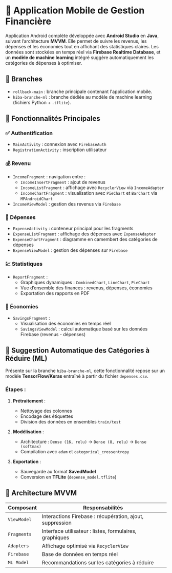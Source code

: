 # 💸 Application Mobile de Gestion Financière

Application Android complète développée avec **Android Studio** en **Java**, suivant l’architecture **MVVM**. Elle permet de suivre les revenus, les dépenses et les économies tout en affichant des statistiques claires. Les données sont stockées en temps réel via **Firebase Realtime Database**, et un **modèle de machine learning** intégré suggère automatiquement les catégories de dépenses à optimiser.

## 🔀 Branches

- `rollback-main` : branche principale contenant l'application mobile.
- `hiba-branche-ml` : branche dédiée au modèle de machine learning (fichiers Python + `.tflite`).

## 📱 Fonctionnalités Principales

### ✅ Authentification
- `MainActivity` : connexion avec `FirebaseAuth`
- `RegistrationActivity` : inscription utilisateur

### 💰 Revenu
- `IncomeFragment` : navigation entre :
  - `IncomeInsertFragment` : ajout de revenus
  - `IncomeListFragment` : affichage avec `RecyclerView` via `IncomeAdapter`
  - `IncomeChartFragment` : visualisation avec `PieChart` et `BarChart` via `MPAndroidChart`
- `IncomeViewModel` : gestion des revenus via `Firebase`

### 🧾 Dépenses
- `ExpenseActivity` : conteneur principal pour les fragments
- `ExpenseListFragment` : affichage des dépenses avec `ExpenseAdapter`
- `ExpenseChartFragment` : diagramme en camembert des catégories de dépenses
- `ExpenseViewModel` : gestion des dépenses sur `Firebase`

### 💹 Statistiques
- `ReportFragment` :
  - Graphiques dynamiques : `CombinedChart`, `LineChart`, `PieChart`
  - Vue d’ensemble des finances : revenus, dépenses, économies
  - Exportation des rapports en PDF

### 💼 Économies
- `SavingsFragment` :
  - Visualisation des économies en temps réel
  - `SavingsViewModel` : calcul automatique basé sur les données Firebase (revenus - dépenses)

## 🧠 Suggestion Automatique des Catégories à Réduire (ML)

Présente sur la branche `hiba-branche-ml`, cette fonctionnalité repose sur un modèle **TensorFlow/Keras** entraîné à partir du fichier `depenses.csv`.

### Étapes :
1. **Prétraitement** :
   - Nettoyage des colonnes
   - Encodage des étiquettes
   - Division des données en ensembles `train/test`

2. **Modélisation** :
   - Architecture : `Dense (16, relu)` → `Dense (8, relu)` → `Dense (softmax)`
   - Compilation avec `adam` et `categorical_crossentropy`

3. **Exportation** :
   - Sauvegarde au format **SavedModel**
   - Conversion en **TFLite** (`depense_model.tflite`)

## 🔧 Architecture MVVM

| **Composant**     | **Responsabilités**                                     |
|------------------|----------------------------------------------------------|
| `ViewModel`      | Interactions Firebase : récupération, ajout, suppression |
| `Fragments`      | Interface utilisateur : listes, formulaires, graphiques  |
| `Adapters`       | Affichage optimisé via `RecyclerView`                    |
| `Firebase`       | Base de données en temps réel                            |
| `ML Model`       | Recommandations sur les catégories à réduire             |


